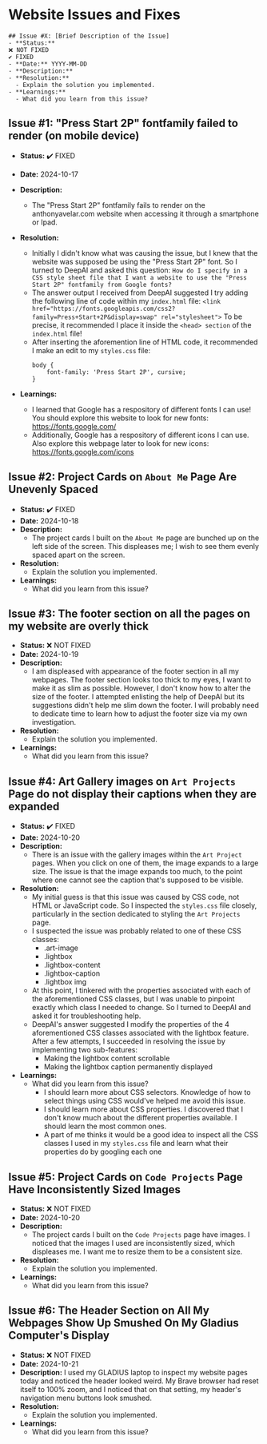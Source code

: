 # Website Issues and Fixes
```
## Issue #X: [Brief Description of the Issue]
- **Status:**
❌ NOT FIXED
✔️ FIXED
- **Date:** YYYY-MM-DD
- **Description:**
- **Resolution:**
  - Explain the solution you implemented.
- **Learnings:**
  - What did you learn from this issue?
```

## Issue #1: "Press Start 2P" fontfamily failed to render (on mobile device)
- **Status:** ✔️ FIXED
- **Date:** 2024-10-17
- **Description:**
  - The "Press Start 2P" fontfamily fails to render on the anthonyavelar.com website when accessing it through a smartphone or Ipad.

- **Resolution:**
  - Initially I didn't know what was causing the issue, but I knew that the website was supposed be using the "Press Start 2P" font. So I turned to DeepAI and asked this question: `How do I specify in a CSS style sheet file that I want a website to use the "Press Start 2P" fontfamily from Google fonts?`
  - The answer output I received from DeepAI suggested I try adding the following line of code within my `index.html` file: 
  ```<link href="https://fonts.googleapis.com/css2?family=Press+Start+2P&display=swap" rel="stylesheet">``` 
  To be precise, it recommended I place it inside the `<head> section` of the `index.html` file!
  - After inserting the aforemention line of HTML code, it recommended I make an edit to my `styles.css` file:
    ```
    body {
        font-family: 'Press Start 2P', cursive;
    }
    ```

- **Learnings:**
  - I learned that Google has a respository of different fonts I can use! You should explore this website to look for new fonts: https://fonts.google.com/
  - Additionally, Google has a respository of different icons I can use. Also explore this webpage later to look for new icons: https://fonts.google.com/icons


## Issue #2: Project Cards on `About Me` Page Are Unevenly Spaced
- **Status:** ✔️ FIXED
- **Date:** 2024-10-18
- **Description:**
  - The project cards I built on the `About Me` page are bunched up on the left side of the screen. This displeases me; I wish to see them evenly spaced apart on the screen. 
- **Resolution:**
  - Explain the solution you implemented.
- **Learnings:**
  - What did you learn from this issue?



## Issue #3: The footer section on all the pages on my website are overly thick
- **Status:** ❌ NOT FIXED
- **Date:** 2024-10-19
- **Description:**
  - I am displeased with appearance of the footer section in all my webpages. The footer section looks too thick to my eyes, I want to make it as slim as possible. However, I don't know how to alter the size of the footer. I attempted enlisting the help of DeepAI but its suggestions didn't help me slim down the footer. I will probably need to dedicate time to learn how to adjust the footer size via my own investigation. 
- **Resolution:**
  - Explain the solution you implemented.
- **Learnings:**
  - What did you learn from this issue?


## Issue #4: Art Gallery images on `Art Projects` Page do not display their captions when they are expanded
- **Status:** ✔️ FIXED
- **Date:** 2024-10-20
- **Description:**
  - There is an issue with the gallery images within the `Art Project` pages. When you click on one of them, the image expands to a large size. The issue is that the image expands too much, to the point where one cannot see the caption that's supposed to be visible.
- **Resolution:**
  - My initial guess is that this issue was caused by CSS code, not HTML or JavaScript code. So I inspected the `styles.css` file closely, particularly in the section dedicated to styling the `Art Projects` page.
  - I suspected the issue was probably related to one of these CSS classes:
    - .art-image
    - .lightbox
    - .lightbox-content
    - .lightbox-caption
    - .lightbox img
  - At this point, I tinkered with the properties associated with each of the aforementioned CSS classes, but I was unable to pinpoint exactly which class I needed to change. So I turned to DeepAI and asked it for troubleshooting help.
  - DeepAI's answer suggested I modify the properties of the 4 aforementioned CSS classes associated with the lightbox feature. After a few attempts, I succeeded in resolving the issue by implementing two sub-features:
    - Making the lightbox content scrollable
    - Making the lightbox caption permanently displayed
- **Learnings:**
  - What did you learn from this issue?
    - I should learn more about CSS selectors. Knowledge of how to select things using CSS would've helped me avoid this issue.
    - I should learn more about CSS properties. I discovered that I don't know much about the different properties available. I should learn the most common ones.
    - A part of me thinks it would be a good idea to inspect all the CSS classes I used in my `styles.css` file and learn what their properties do by googling each one

  

## Issue #5: Project Cards on `Code Projects` Page Have Inconsistently Sized Images
- **Status:** ❌ NOT FIXED
- **Date:** 2024-10-20
- **Description:**
  - The project cards I built on the `Code Projects` page have images. I noticed that the images I used are inconsistently sized, which displeases me. I want me to resize them to be a consistent size.
- **Resolution:**
  - Explain the solution you implemented.
- **Learnings:**
  - What did you learn from this issue?



## Issue #6: The Header Section on All My Webpages Show Up Smushed On My Gladius Computer's Display
- **Status:** ❌ NOT FIXED
- **Date:** 2024-10-21
- **Description:** I used my GLADIUS laptop to inspect my website pages today and noticed the header looked weird. My Brave browser had reset itself to 100% zoom, and I noticed that on that setting, my header's navigation menu buttons look smushed.
- **Resolution:**
  - Explain the solution you implemented.
- **Learnings:**
  - What did you learn from this issue?


